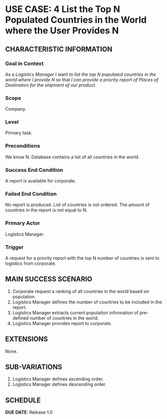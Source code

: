 # USE CASE: 4 List the Top N Populated Countries in the World where the User Provides N

## CHARACTERISTIC INFORMATION

### Goal in Context

As a *Logistics Manager* I want *to list the top N populated countries in the world where I provide N* so that *I can provide a priority report of Places of Destination for the shipment of our product.*

### Scope

Company.

### Level

Primary task.

### Preconditions

We know N. Database contains a list of all countries in the world.

### Success End Condition

A report is available for corporate.

### Failed End Condition

No report is produced. List of countries is not ordered. The amount of countries in the report is not equal to N.

### Primary Actor

Logistics Manager.

### Trigger

A request for a priority report with the top N number of countries is sent to logistics from corporate.

## MAIN SUCCESS SCENARIO

1. Corporate request a ranking of all countries in the world based on population.
2. Logistics Manager defines the number of countries to be included in the report.
3. Logistics Manager extracts current population information of pre-defined number of countries in the world.
4. Logistics Manager provides report to corporate.

## EXTENSIONS

None.

## SUB-VARIATIONS

1. Logistics Manager defines ascending order.
2. Logistics Manager defines descending order.

## SCHEDULE

**DUE DATE**: Release 1.0
